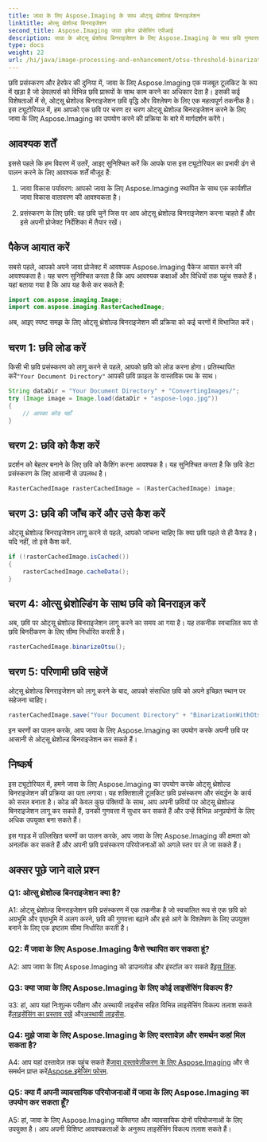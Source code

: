 ```yaml
---
title: जावा के लिए Aspose.Imaging के साथ ओट्सू थ्रेशोल्ड बिनराइजेशन
linktitle: ओत्सु थ्रेशोल्ड बिनराइजेशन
second_title: Aspose.Imaging जावा इमेज प्रोसेसिंग एपीआई
description: जावा के ओट्सू थ्रेशोल्ड बिनराइजेशन के लिए Aspose.Imaging के साथ छवि गुणवत्ता बढ़ाएँ। छवि प्रसंस्करण उत्कृष्टता के लिए हमारी चरण-दर-चरण मार्गदर्शिका का पालन करें।
type: docs
weight: 22
url: /hi/java/image-processing-and-enhancement/otsu-threshold-binarization/
---
```

छवि प्रसंस्करण और हेरफेर की दुनिया में, जावा के लिए Aspose.Imaging एक मजबूत टूलकिट के रूप में खड़ा है जो डेवलपर्स को विभिन्न छवि प्रारूपों के साथ काम करने का अधिकार देता है। इसकी कई विशेषताओं में से, ओट्सू थ्रेशोल्ड बिनराइजेशन छवि वृद्धि और विश्लेषण के लिए एक महत्वपूर्ण तकनीक है। इस ट्यूटोरियल में, हम आपको एक छवि पर चरण दर चरण ओट्सू थ्रेशोल्ड बिनराइजेशन करने के लिए जावा के लिए Aspose.Imaging का उपयोग करने की प्रक्रिया के बारे में मार्गदर्शन करेंगे।

## आवश्यक शर्तें

इससे पहले कि हम विवरण में उतरें, आइए सुनिश्चित करें कि आपके पास इस ट्यूटोरियल का प्रभावी ढंग से पालन करने के लिए आवश्यक शर्तें मौजूद हैं:

1. जावा विकास पर्यावरण: आपको जावा के लिए Aspose.Imaging स्थापित के साथ एक कार्यशील जावा विकास वातावरण की आवश्यकता है।

2. प्रसंस्करण के लिए छवि: वह छवि चुनें जिस पर आप ओट्सू थ्रेशोल्ड बिनराइजेशन करना चाहते हैं और इसे अपनी प्रोजेक्ट निर्देशिका में तैयार रखें।

## पैकेज आयात करें

सबसे पहले, आपको अपने जावा प्रोजेक्ट में आवश्यक Aspose.Imaging पैकेज आयात करने की आवश्यकता है। यह चरण सुनिश्चित करता है कि आप आवश्यक कक्षाओं और विधियों तक पहुंच सकते हैं। यहां बताया गया है कि आप यह कैसे कर सकते हैं:

```java
import com.aspose.imaging.Image;
import com.aspose.imaging.RasterCachedImage;
```

अब, आइए स्पष्ट समझ के लिए ओट्सू थ्रेशोल्ड बिनराइजेशन की प्रक्रिया को कई चरणों में विभाजित करें।

## चरण 1: छवि लोड करें


 किसी भी छवि प्रसंस्करण को लागू करने से पहले, आपको छवि को लोड करना होगा। प्रतिस्थापित करें`"Your Document Directory"` आपकी छवि फ़ाइल के वास्तविक पथ के साथ। 

```java
String dataDir = "Your Document Directory" + "ConvertingImages/";
try (Image image = Image.load(dataDir + "aspose-logo.jpg"))
{
    // आपका कोड यहाँ
}
```

## चरण 2: छवि को कैश करें

प्रदर्शन को बेहतर बनाने के लिए छवि को कैशिंग करना आवश्यक है। यह सुनिश्चित करता है कि छवि डेटा प्रसंस्करण के लिए आसानी से उपलब्ध है।

```java
RasterCachedImage rasterCachedImage = (RasterCachedImage) image;
```

## चरण 3: छवि की जाँच करें और उसे कैश करें

ओट्सू थ्रेशोल्ड बिनराइजेशन लागू करने से पहले, आपको जांचना चाहिए कि क्या छवि पहले से ही कैश्ड है। यदि नहीं, तो इसे कैश करें.

```java
if (!rasterCachedImage.isCached())
{
    rasterCachedImage.cacheData();
}
```

## चरण 4: ओत्सु थ्रेशोल्डिंग के साथ छवि को बिनराइज़ करें

अब, छवि पर ओट्सू थ्रेशोल्ड बिनराइजेशन लागू करने का समय आ गया है। यह तकनीक स्वचालित रूप से छवि बिनरीकरण के लिए सीमा निर्धारित करती है।

```java
rasterCachedImage.binarizeOtsu();
```

## चरण 5: परिणामी छवि सहेजें

ओट्सू थ्रेशोल्ड बिनराइजेशन को लागू करने के बाद, आपको संसाधित छवि को अपने इच्छित स्थान पर सहेजना चाहिए।

```java
rasterCachedImage.save("Your Document Directory" + "BinarizationWithOtsuThreshold_out.jpg");
```

इन चरणों का पालन करके, आप जावा के लिए Aspose.Imaging का उपयोग करके अपनी छवि पर आसानी से ओट्सू थ्रेशोल्ड बिनराइजेशन कर सकते हैं।

## निष्कर्ष

इस ट्यूटोरियल में, हमने जावा के लिए Aspose.Imaging का उपयोग करके ओट्सू थ्रेशोल्ड बिनराइजेशन की प्रक्रिया का पता लगाया। यह शक्तिशाली टूलकिट छवि प्रसंस्करण और संवर्द्धन के कार्य को सरल बनाता है। कोड की केवल कुछ पंक्तियों के साथ, आप अपनी छवियों पर ओट्सू थ्रेशोल्ड बिनराइजेशन लागू कर सकते हैं, उनकी गुणवत्ता में सुधार कर सकते हैं और उन्हें विभिन्न अनुप्रयोगों के लिए अधिक उपयुक्त बना सकते हैं।

इस गाइड में उल्लिखित चरणों का पालन करके, आप जावा के लिए Aspose.Imaging की क्षमता को अनलॉक कर सकते हैं और अपनी छवि प्रसंस्करण परियोजनाओं को अगले स्तर पर ले जा सकते हैं।

## अक्सर पूछे जाने वाले प्रश्न

### Q1: ओत्सु थ्रेशोल्ड बिनराइजेशन क्या है?

A1: ओट्सू थ्रेशोल्ड बिनराइजेशन छवि प्रसंस्करण में एक तकनीक है जो स्वचालित रूप से एक छवि को अग्रभूमि और पृष्ठभूमि में अलग करने, छवि की गुणवत्ता बढ़ाने और इसे आगे के विश्लेषण के लिए उपयुक्त बनाने के लिए एक इष्टतम सीमा निर्धारित करती है।

### Q2: मैं जावा के लिए Aspose.Imaging कैसे स्थापित कर सकता हूं?

 A2: आप जावा के लिए Aspose.Imaging को डाउनलोड और इंस्टॉल कर सकते हैं[इस लिंक](https://releases.aspose.com/imaging/java/).

### Q3: क्या जावा के लिए Aspose.Imaging के लिए कोई लाइसेंसिंग विकल्प हैं?

 उ3: हां, आप यहां निःशुल्क परीक्षण और अस्थायी लाइसेंस सहित विभिन्न लाइसेंसिंग विकल्प तलाश सकते हैं[लाइसेंसिंग का प्रस्ताव रखें](https://purchase.aspose.com/buy) और[अस्थायी लाइसेंस](https://purchase.aspose.com/temporary-license/).

### Q4: मुझे जावा के लिए Aspose.Imaging के लिए दस्तावेज़ और समर्थन कहां मिल सकता है?

 A4: आप यहां दस्तावेज़ तक पहुंच सकते हैं[जावा दस्तावेज़ीकरण के लिए Aspose.Imaging](https://reference.aspose.com/imaging/java/) और से समर्थन प्राप्त करें[Aspose.इमेजिंग फोरम](https://forum.aspose.com/).

### Q5: क्या मैं अपनी व्यावसायिक परियोजनाओं में जावा के लिए Aspose.Imaging का उपयोग कर सकता हूँ?

A5: हां, जावा के लिए Aspose.Imaging व्यक्तिगत और व्यावसायिक दोनों परियोजनाओं के लिए उपयुक्त है। आप अपनी विशिष्ट आवश्यकताओं के अनुरूप लाइसेंसिंग विकल्प तलाश सकते हैं।